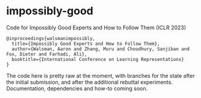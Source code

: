 # impossibly-good
Code for Impossibly Good Experts and How to Follow Them (ICLR 2023)
```
@inproceedings{walsmanimpossibly,
  title={Impossibly Good Experts and How to Follow Them},
  author={Walsman, Aaron and Zhang, Muru and Choudhury, Sanjiban and Fox, Dieter and Farhadi, Ali},
  booktitle={International Conference on Learning Representations}
}
```

The code here is pretty raw at the moment, with branches for the state after the initial submission, and after the additional rebuttal experiments.
Documentation, dependencies and how-to coming soon.
